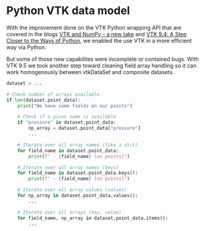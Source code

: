 # Python VTK data model

With the improvement done on the VTK Python wrapping API that are covered in the blogs [VTK and NumPy – a new take](https://www.kitware.com/vtk-and-numpy-a-new-take/) and [VTK 9.4: A Step Closer to the Ways of Python](https://www.kitware.com/vtk-9-4-a-step-closer-to-the-ways-of-python/), we enabled the use VTK in a more efficient way via Python.

But some of those new capabilites were incomplete or contained bugs. With VTK 9.5 we took another step toward cleaning field array handling so it can work homogenously between vtkDataSet and composite datasets.

```python
dataset = ...

# Check number of arrays available
if len(dataset.point_data):
    print("We have some fields on our points")

    # Check if a given name is available
    if "pressure" in dataset.point_data:
        np_array = dataset.point_data["pressure"]
        ...

    # Iterate over all array names (like a dict)
    for field_name in dataset.point_data:
        print(f" - {field_name} [on points]")

    # Iterate over all array names (keys)
    for field_name in dataset.point_data.keys():
        print(f" - {field_name} [on points]")

    # Iterate over all array values (values)
    for np_array in dataset.point_data.values():
        ...

    # Iterate over all arrays (key, value)
    for field_name, np_array in dataset.point_data.items():
        ...

```
